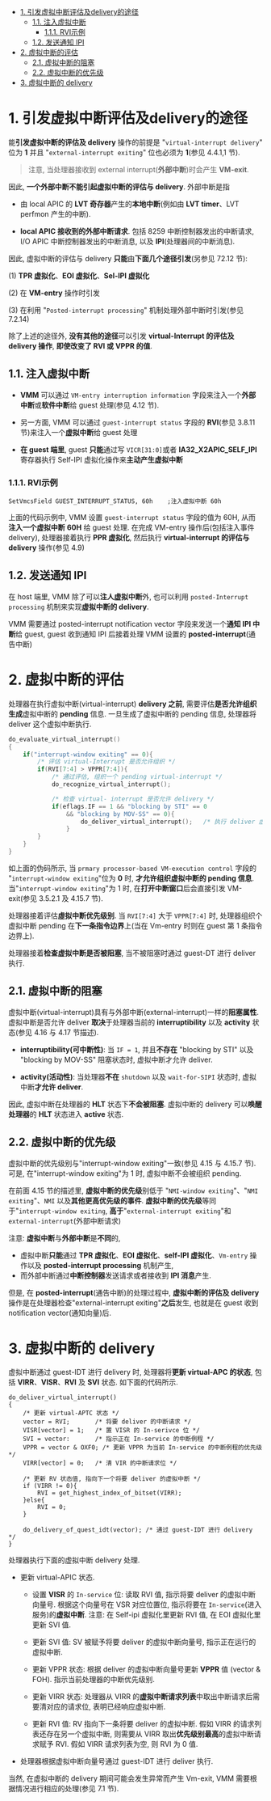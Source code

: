 
<!-- @import "[TOC]" {cmd="toc" depthFrom=1 depthTo=6 orderedList=false} -->

<!-- code_chunk_output -->

- [1. 引发虚拟中断评估及delivery的途径](#1-引发虚拟中断评估及delivery的途径)
  - [1.1. 注入虚拟中断](#11-注入虚拟中断)
    - [1.1.1. RVI示例](#111-rvi示例)
  - [1.2. 发送通知 IPI](#12-发送通知-ipi)
- [2. 虚拟中断的评估](#2-虚拟中断的评估)
  - [2.1. 虚拟中断的阻塞](#21-虚拟中断的阻塞)
  - [2.2. 虚拟中断的优先级](#22-虚拟中断的优先级)
- [3. 虚拟中断的 delivery](#3-虚拟中断的-delivery)

<!-- /code_chunk_output -->

# 1. 引发虚拟中断评估及delivery的途径

能**引发虚拟中断的评估及 delivery** 操作的前提是 "`virtual-interrupt delivery`" 位为 **1** 并且 "`external-interrupt exiting`" 位也必须为 **1**(参见 4.4.1,1 节).

>注意, 当处理器接收到 external interrupt(**外部中断**)时会产生 **VM-exit**.

因此, **一个外部中断不能引起虚拟中断的评估与 delivery**. 外部中断是指

* 由 local APIC 的 **LVT 奇存器**产生的**本地中断**(例如由 **LVT timer**、LVT perfmon 产生的中断).

* **local APIC 接收到的外部中断请求**. 包括 8259 中断控制器发出的中断请求, I/O APIC 中断控制器发出的中断消息, 以及 **IPI**(处理器间的中断消息).

因此, 虚拟中断的评估与 delivery **只能**由**下面几个途径引发**(另参见 72.12 节):

(1) **TPR 虚拟化**、**EOI 虚拟化**、**Sel-IPI 虚拟化**

(2) 在 **VM-entry** 操作时引发

(3) 在利用 "`Posted-interrupt processing`" 机制处理外部中断时引发(参见 7.2.14)

除了上述的途径外, **没有其他的途径**可以引发 **virtual-Interrupt 的评估及 delivery 操作**, **即使改变了 RVI 或 VPPR 的值**.

## 1.1. 注入虚拟中断

* **VMM** 可以通过 `VM-entry interruption information` 字段来注入一个**外部中断**或**软件中断**给 guest 处理(参见 4.12 节).

* 另一方面, VMM 可以通过 `guest-interrupt status` 字段的 **RVI**(参见 3.8.11 节)来注入一个**虚拟中断**给 guest 处理

* **在 guest 端里**, guest **只能**通过写 `VICR[31:0]`或者 **IA32_X2APIC_SELF_IPI** 寄存器执行 Self-IPI 虚拟化操作来**主动产生虚拟中断**

### 1.1.1. RVI示例

```
SetVmcsField GUEST_INTERRUPT_STATUS, 60h    ;注入虚拟中断 60h
```

上面的代码示例中, VMM 设置 `guest-interrupt status` 字段的值为 60H, 从而**注入一个虚拟中断** **60H** 给 guest 处理. 在完成 VM-entry 操作后(包括注入事件 delivery), 处理器接着执行 **PPR 虚拟化**, 然后执行 **virtual-interrupt 的评估与 delivery** 操作(参见 4.9)

## 1.2. 发送通知 IPI

在 host 端里, VMM 除了可以**注人虚拟中断**外, 也可以利用 `posted-Interrupt processing` 机制来实现**虚拟中断的 delivery**.

VMM 需要通过 posted-interrupt notification vector 字段来发送一个**通知 IPI 中断**给 guest, guest 收到通知 IPI 后接着处理 VMM 设置的 **posted-interrupt**(通告中断)

# 2. 虚拟中断的评估

处理器在执行虚拟中断(virtual-interrupt) **delivery 之前**, 需要评估**是否允许组织生成**虚拟中断的 **pending** 信息. 一旦生成了虚拟中断的 pending 信息, 处理器将 deliver 这个虚拟中断执行.

```cpp
do_evaluate_virtual_interrupt()
{
    if("interrupt-window exiting" == 0){
        /* 评估 virtual-Interrupt 是否允许组织 */
        if(RVI[7:4] > VPPR[7:4]){
            /* 通过评估, 组织一个 pending virtual-interrupt */
            do_recognize_virtual_interrupt();

            /* 检查 virtual- interrupt 是否允许 delivery */
            if(eflags.IF == 1 && "blocking by STI" == 0
                && "blocking by MOV-SS" == 0){
                    do_deliver_virtual_interrupt();   /* 执行 deliver 虚拟中断 */
                }
        }
    }
}
```

如上面的伪码所示, 当 `prmary processor-based VM-execution control` 字段的 "`interrupt-window exiting`"位为 **0** 时, **才允许组织虚拟中断的 pending 信息**. 当"`interrupt-window exiting`"为 1 时, 在**打开中断窗口**后会直接引发 VM-exit(参见 3.5.2.1 及 4.15.7 节).

处理器接着评估**虛拟中断优先级别**. 当 `RVI[7:4]` 大于 `VPPR[7:4]` 时, 处理器组织个虚拟中断 pending 在**下一条指令边界**上(当在 Vm-entry 时则在 guest 第 1 条指令边界上).

处理器接着**检查虚拟中断是否被阻塞**, 当不被阻塞时通过 guest-DT 进行 deliver 执行.

## 2.1. 虚拟中断的阻塞

虚拟中断(virtual-interrupt)具有与外部中断(external-interrupt)一样的**阻塞属性**. 虚拟中断是否允许 deliver **取决**于处理器当前的 **interruptibility** 以及 **activity** 状态(参见 4.16 与 4.17 节描述).

* **interruptibility(可中断性)**: 当 `IF = 1`, 并且**不存在** "blocking by STI" 以及 "blocking by MOV-SS" 阻塞状态时, 虚拟中断才允许 deliver.

* **activity(活动性)**: 当处理器**不在** `shutdown` 以及 `wait-for-SIPI` 状态时, 虚拟中断**才允许 deliver**.

因此, 虚拟中断在处理器的 **HLT** 状态下**不会被阻塞**. 虚拟中断的 delivery 可以**唤醒处理器**的 **HLT** 状态进入 **active** 状态.

## 2.2. 虚拟中断的优先级

虚拟中断的优先级别与"interrupt-window exiting"一致(参见 4.15 与 4.15.7 节). 可是, 在"interrupt-window exiting"为 1 时, 虚拟中断不会被组织 pending.

在前面 4.15 节的描述里, **虚拟中断的优先级**别低于 "`NMI-window exiting`"、"`NMI exiting`"、`NMI` 以及**其他更高优先级的事件**. **虚拟中断的优先级**等同于"`interrupt-window exiting`, **高于**"`external-interrupt exiting`"和 `external-interrupt`(外部中断请求)

注意: **虚拟中断**与**外部中断**是**不同**的,
* 虚拟中断**只能**通过 **TPR 虚拟化**、**EOI 虚拟化**、**self-IPI 虚拟化**、`Vm-entry` 操作以及 **posted-interrupt processing** 机制产生,
* 而外部中断通过**中断控制器**发送请求或者接收到 **IPI 消息**产生.

但是, 在 **posted-interrupt**(通告中断)的处理过程中, **虚拟中断的评估及 delivery** 操作是在处理器检查"external-interrupt exiting"**之后**发生, 也就是在 guest 收到 notification vector(通知向量)后.

# 3. 虚拟中断的 delivery

虚拟中断通过 guest-IDT 进行 delivery 时, 处理器将**更新 virtual-APC 的状态**, 包括 **VIRR**、**VISR**、**RVI** 及 **SVI** 状态. 如下面的代码所示.

```
do_deliver_virtual_interrupt()
{
    /* 更新 virtual-APTC 状态 */
    vector = RVI;       /* 将要 deliver 的中断请求 */
    VISR[vector] = 1;   /* 置 VISR 的 In-serivce 位 */
    SVI = vector:       /* 指示正在 In-service 的中断例程 */
    VPPR = vector & OXF0; /* 更新 VPPR 为当前 In-service 的中断例程的优先级 */
    VIRR[vector] = 0;   /* 清 VIR 的中断请求位 */

    /* 更新 RV 状态值, 指向下一个将要 deliver 的虚拟中断 */
    if (VIRR != 0){
        RVI = get_highest_index_of_bitset(VIRR);
    }else{
        RVI = 0;
    }

    do_delivery_of_quest_idt(vector); /* 通过 guest-IDT 进行 delivery */
}
```

处理器执行下面的虚拟中断 delivery 处理.

* 更新 virtual-APIC 状态.

    * 设置 **VISR** 的 `In-service` 位: 读取 RVI 值, 指示将要 deliver 的虚拟中断向量号. 根据这个向量号在 VSR 对应位置位, 指示将要在 `In-service`(进入服务)的**虚拟中断**. 注意: 在 Self-ipi 虚拟化里更新 RVI 值, 在 EOI 虚拟化里更新 SVI 值.

    * 更新 SVI 值: SV 被赋予将要 deliver 的虚拟中断向量号, 指示正在运行的虚拟中断.

    * 更新 VPPR 状态: 根据 deliver 的虚拟中断向量号更新 **VPPR** 值 (vector & FOH). 指示当前处理器的中断优先级别.

    * 更新 VIRR 状态: 处理器从 VIRR 的**虚拟中断请求列表**中取出中断请求后需要清对应的请求位, 表明已经响应虚拟中断.

    * 更新 RVI 值: RV 指向下一条将要 deliver 的虚拟中断. 假如 VIRR 的请求列表还存在另一个虚拟中断, 则需要从 VIRR 取出**优先级别最高**的虚拟中断请求赋予 RVI. 假如 VIRR 请求列表为空, 则 RVI 为 0 值.

* 处理器根据虚拟中断向量号通过 guest-IDT 进行 deliver 执行.

当然, 在虚拟中断的 delivery 期间可能会发生异常而产生 Vm-exit, VMM 需要根据情况进行相应的处理(参见 7.1 节).